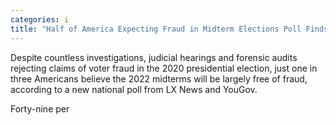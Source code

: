 ```yaml
---
categories: i
title: "Half of America Expecting Fraud in Midterm Elections Poll Finds"
---
```


Despite countless investigations, judicial hearings and forensic audits rejecting claims of voter fraud in the 2020 presidential election, just one in three Americans believe the 2022 midterms will be largely free of fraud, according to a new national poll from LX News and YouGov.



Forty-nine per